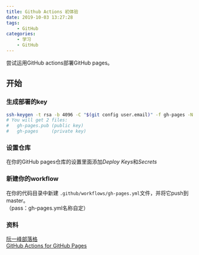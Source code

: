 ```yaml
---
title: Github Actions 初体验
date: 2019-10-03 13:27:28
tags:
    - GitHub
categories:
    - 学习
    - GitHub
---
```


尝试运用GitHub actions部署GitHub pages。

<!-- more -->

## 开始

### 生成部署的key

```bash
ssh-keygen -t rsa -b 4096 -C "$(git config user.email)" -f gh-pages -N ""
# You will get 2 files:
#   gh-pages.pub (public key)
#   gh-pages     (private key)
```

### 设置仓库

在你的GitHub pages仓库的设置里面添加*Deploy Keys*和*Secrets*

### 新建你的workflow

在你的代码目录中新建 `.github/workflows/gh-pages.yml`文件，并将它push到master。  
（pass：gh-pages.yml名称自定）

### 资料
[阮一峰部落格](http://www.ruanyifeng.com/blog/2019/09/getting-started-with-github-actions.html)  
[GitHub Actions for GitHub Pages](https://github.com/peaceiris/actions-gh-pages) 
